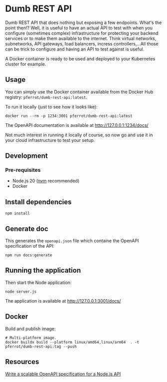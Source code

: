 # Dumb REST API

Dumb REST API that does nothing but exposing a few endpoints. What's the point then!? Well, it is useful to have an actual API to test with when you configure (sometimes complex) infrastructure for protecting your backend services or to make them available to the internet. Think virtual networks, subnetworks, API gateways, load balancers, incress controllers,...All those can be trick to configure and having an API to test against is useful.

A Docker container is ready to be used and deployed to your Kubernetes cluster for example.

## Usage

You can simply use the Docker container available from the Docker Hub registry: `pferrot/dumb-rest-api:latest`.

To run it locally (just to see how it looks like):
```
docker run --rm -p 1234:3001 pferrot/dumb-rest-api:latest
```

The OpenAPI documentation is available at http://127.0.0.1:1234/docs/

Not much interest in running it locally of course, so now go and use it in your cloud infrastructure to test your setup.

## Development

### Pre-requisites

* Node.js 20 ([nvm](https://github.com/nvm-sh/nvm) recommended)
* Docker

## Install dependencies

```
npm install
```

## Generate doc

This generates the `openapi.json` file which containe the OpenAPI specification of the API:
```
npm run docs:generate
```

## Running the application

Then start the Node application:
```
node server.js
```

The application is available at http://127.0.0.1:3001/docs/

## Docker

Build and publish image:
```
# Multi-platform image.
docker buildx build --platform linux/amd64,linux/arm64  . -t pferrot/dumb-rest-api:tag --push
```

## Resources

[Write a scalable OpenAPI specification for a Node.js API](https://blog.logrocket.com/write-scalable-openapi-specification-node-js/)
